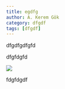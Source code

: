 ```yaml
---
title: egdfg
author: A. Kerem Gök
category: dfgdf
tags: [dfgdf]
---
```


dfgdfgdfgfd

dfgfdgfd

![](/uploads/679217bad319b.png)

fdgfdgdf